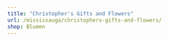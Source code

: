 ```yaml
---
title: "Christopher's Gifts and Flowers"
url: /mississauga/christophers-gifts-and-flowers/
shop: Blumen
---
```

